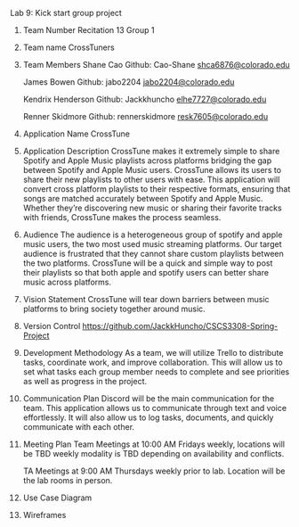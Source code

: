 Lab 9: Kick start group project

1. Team Number
    Recitation 13
    Group 1

2. Team name
    CrossTuners

3. Team Members
    Shane Cao
    Github: Cao-Shane
    shca6876@colorado.edu

    James Bowen
    Github: jabo2204
    jabo2204@colorado.edu

    Kendrix Henderson
    Github: Jackkhuncho
    elhe7727@colorado.edu

    Renner Skidmore
    Github: rennerskidmore
    resk7605@colorado.edu

4. Application Name
    CrossTune

5. Application Description
    CrossTune makes it extremely simple to share Spotify and Apple Music playlists across platforms bridging the gap 
    between Spotify and Apple Music users. CrossTune allows its users to share their new playlists to other users with 
    ease. This application will convert cross platform playlists to their respective formats, ensuring that songs are 
    matched accurately between Spotify and Apple Music. Whether they’re discovering new music or sharing their favorite 
    tracks with friends, CrossTune makes the process seamless. 

6. Audience
    The audience is a heterogeneous group of spotify and apple music users, the two most used music streaming platforms. 
    Our target audience is frustrated that they cannot share custom playlists between the two platforms. CrossTune will 
    be a quick and simple way to post their playlists so that both apple and spotify users can better share music across platforms.

7. Vision Statement
    CrossTune will tear down barriers between music platforms to bring society together around music.

8. Version Control
    https://github.com/JackkHuncho/CSCS3308-Spring-Project

9. Development Methodology
    As a team, we will utilize Trello to distribute tasks, coordinate work, and improve collaboration. This will allow us to set 
    what tasks each group member needs to complete and see priorities as well as progress in the project.

10. Communication Plan
    Discord will be the main communication for the team. This application allows us to communicate through text and voice effortlessly. 
    It will also allow us to log tasks, documents, and quickly communicate with each other.

11. Meeting Plan
    Team Meetings at 10:00 AM Fridays weekly, locations will be TBD weekly modality is TBD depending on availability and conflicts.

    TA Meetings at 9:00 AM Thursdays weekly prior to lab. Location will be the lab rooms in person.

12. Use Case Diagram

13. Wireframes